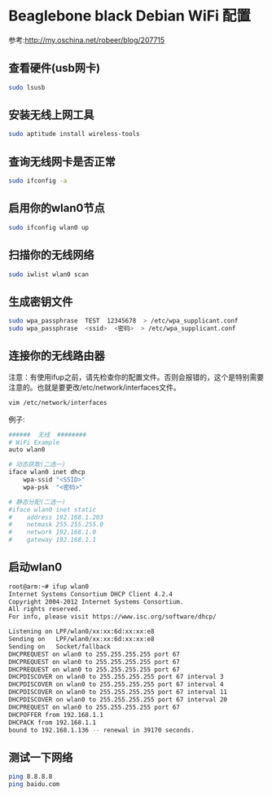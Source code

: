 # Beaglebone black Debian WiFi 配置

参考:http://my.oschina.net/robeer/blog/207715

## 查看硬件(usb网卡)
```bash
sudo lsusb
```

## 安装无线上网工具
```bash
sudo aptitude install wireless-tools
```

## 查询无线网卡是否正常
```bash
sudo ifconfig -a
```
## 启用你的wlan0节点
```bash
sudo ifconfig wlan0 up
```

## 扫描你的无线网络
```bash
sudo iwlist wlan0 scan
```
## 生成密钥文件 
```bash
sudo wpa_passphrase  TEST  12345678  > /etc/wpa_supplicant.conf 
sudo wpa_passphrase  <ssid>  <密码>  > /etc/wpa_supplicant.conf 
```

## 连接你的无线路由器 
注意：有使用ifup之前，请先检查你的配置文件。否则会报错的，这个是特别需要注意的。也就是要更改/etc/network/interfaces文件。
```bash
vim /etc/network/interfaces
```

例子:
```bash
######  无线  ########
# WiFi Example
auto wlan0

# 动态获取(二选一)
iface wlan0 inet dhcp
    wpa-ssid "<SSID>"
    wpa-psk  "<密码>"

# 静态分配(二选一)
#iface wlan0 inet static
#    address 192.168.1.203
#    netmask 255.255.255.0
#    network 192.168.1.0
#    gateway 192.168.1.1
```
## 启动wlan0
```bash
root@arm:~# ifup wlan0
Internet Systems Consortium DHCP Client 4.2.4
Copyright 2004-2012 Internet Systems Consortium.
All rights reserved.
For info, please visit https://www.isc.org/software/dhcp/

Listening on LPF/wlan0/xx:xx:6d:xx:xx:e8
Sending on   LPF/wlan0/xx:xx:6d:xx:xx:e8
Sending on   Socket/fallback
DHCPREQUEST on wlan0 to 255.255.255.255 port 67
DHCPREQUEST on wlan0 to 255.255.255.255 port 67
DHCPREQUEST on wlan0 to 255.255.255.255 port 67
DHCPDISCOVER on wlan0 to 255.255.255.255 port 67 interval 3
DHCPDISCOVER on wlan0 to 255.255.255.255 port 67 interval 4
DHCPDISCOVER on wlan0 to 255.255.255.255 port 67 interval 11
DHCPDISCOVER on wlan0 to 255.255.255.255 port 67 interval 20
DHCPREQUEST on wlan0 to 255.255.255.255 port 67
DHCPOFFER from 192.168.1.1
DHCPACK from 192.168.1.1
bound to 192.168.1.136 -- renewal in 39170 seconds.
```

## 测试一下网络
```bash
ping 8.8.8.8
ping baidu.com
```